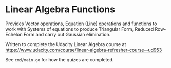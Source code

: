 Linear Algebra Functions
========================

Provides Vector operations, Equation (Line) operations and functions to work with Systems of equations to produce Triangular Form, Reduced Row-Echelon Form and carry out Gaussian elimination.

Written to complete the Udacity Linear Algebra course at https://www.udacity.com/course/linear-algebra-refresher-course--ud953

See `cmd/main.go` for how the quizes are completed.
